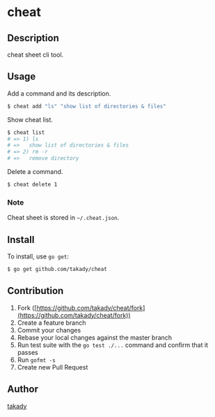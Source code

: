 cheat
====

## Description
cheat sheet cli tool.

## Usage

Add a command and its description.
```bash
$ cheat add "ls" "show list of directories & files"
```

Show cheat list.

```bash
$ cheat list
# => 1) ls
# =>   show list of directories & files
# => 2) rm -r
# =>   remove directory
```

Delete a command.

```bash
$ cheat delete 1
```

### Note
Cheat sheet is stored in `~/.cheat.json`.

## Install

To install, use `go get`:

```bash
$ go get github.com/takady/cheat
```

## Contribution

1. Fork ([https://github.com/takady/cheat/fork](https://github.com/takady/cheat/fork))
1. Create a feature branch
1. Commit your changes
1. Rebase your local changes against the master branch
1. Run test suite with the `go test ./...` command and confirm that it passes
1. Run `gofmt -s`
1. Create new Pull Request

## Author

[takady](https://github.com/takady)
